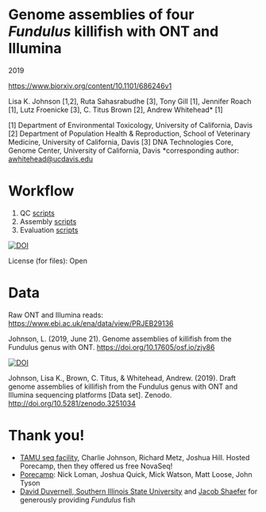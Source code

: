 Genome assemblies of four *Fundulus* killifish with ONT and Illumina
===

2019

https://www.biorxiv.org/content/10.1101/686246v1

Lisa K. Johnson [1,2], Ruta Sahasrabudhe [3], Tony Gill [1], Jennifer Roach [1], Lutz Froenicke [3], C. Titus Brown [2], Andrew Whitehead* [1]

[1] Department of Environmental Toxicology, University of California, Davis
[2] Department of Population Health & Reproduction, School of Veterinary Medicine, University of California, Davis
[3] DNA Technologies Core, Genome Center, University of California, Davis
*corresponding author: awhitehead@ucdavis.edu

# Workflow

1. QC [scripts](https://github.com/johnsolk/ONT_Illumina_genome_assembly/tree/master/scripts/1_qc)
2. Assembly [scripts](https://github.com/johnsolk/ONT_Illumina_genome_assembly/tree/master/scripts/2_assembly)
3. Evaluation [scripts](https://github.com/johnsolk/ONT_Illumina_genome_assembly/tree/master/scripts/3_evaluation)

[![DOI](https://zenodo.org/badge/110296617.svg)](https://doi.org/10.5281/zenodo.3492222)

License (for files): Open

# Data

Raw ONT and Illumina reads: https://www.ebi.ac.uk/ena/data/view/PRJEB29136

Johnson, L. (2019, June 21). Genome assemblies of killifish from the Fundulus genus with ONT. https://doi.org/10.17605/osf.io/zjv86

[![DOI](https://zenodo.org/badge/DOI/10.5281/zenodo.3251034.svg)](https://doi.org/10.5281/zenodo.3251034)

Johnson, Lisa K., Brown, C. Titus, & Whitehead, Andrew. (2019). Draft genome assemblies of killifish from the Fundulus genus with ONT and Illumina sequencing platforms [Data set]. Zenodo. http://doi.org/10.5281/zenodo.3251034


# Thank you!

* [TAMU seq facility](http://www.txgen.tamu.edu/), Charlie Johnson, Richard Metz, Joshua Hill. Hosted Porecamp, then they offered us free NovaSeq!
* [Porecamp](http://www.txgen.tamu.edu/porecamp_usa/): Nick Loman, Joshua Quick, Mick Watson, Matt Loose, John Tyson
* [David Duvernell, Southern Illinois State University](http://www.siue.edu/~dduvern/) and [Jacob Shaefer](http://ichthyology.usm.edu/) for generously providing *Fundulus* fish
